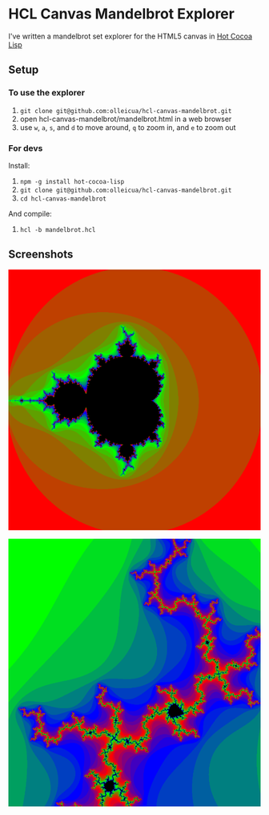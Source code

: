 # HCL Canvas Mandelbrot Explorer #

I've written a mandelbrot set explorer for the HTML5 canvas in [Hot Cocoa Lisp](https://github.com/olleicua/hcl)

## Setup ##

### To use the explorer ###

1. `git clone git@github.com:olleicua/hcl-canvas-mandelbrot.git`
2. open hcl-canvas-mandelbrot/mandelbrot.html in a web browser
3. use `w`, `a`, `s`, and `d` to move around, `q` to zoom in, and `e` to zoom out

### For devs ###

Install:

1. `npm -g install hot-cocoa-lisp`
2. `git clone git@github.com:olleicua/hcl-canvas-mandelbrot.git`
3. `cd hcl-canvas-mandelbrot`

And compile:

1. `hcl -b mandelbrot.hcl`

## Screenshots ##

![alt tag](https://github.com/olleicua/hcl-canvas-mandelbrot/blob/master/image1.png)

![alt tag](https://github.com/olleicua/hcl-canvas-mandelbrot/blob/master/image2.png)